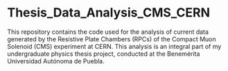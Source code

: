 # Thesis_Data_Analysis_CMS_CERN
This repository contains the code used for the analysis of current data generated by the Resistive Plate Chambers (RPCs) of the Compact Muon Solenoid (CMS) experiment at CERN. This analysis is an integral part of my undergraduate physics thesis project, conducted at the Benemérita Universidad Autónoma de Puebla.
